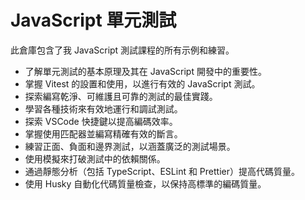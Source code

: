 # JavaScript 單元測試

此倉庫包含了我 JavaScript 測試課程的所有示例和練習。

* 了解單元測試的基本原理及其在 JavaScript 開發中的重要性。
* 掌握 Vitest 的設置和使用，以進行有效的 JavaScript 測試。
* 探索編寫乾淨、可維護且可靠的測試的最佳實踐。
* 學習各種技術來有效地運行和調試測試。
* 探索 VSCode 快捷鍵以提高編碼效率。
* 掌握使用匹配器並編寫精確有效的斷言。
* 練習正面、負面和邊界測試，以涵蓋廣泛的測試場景。
* 使用模擬來打破測試中的依賴關係。
* 通過靜態分析（包括 TypeScript、ESLint 和 Prettier）提高代碼質量。
* 使用 Husky 自動化代碼質量檢查，以保持高標準的編碼質量。
